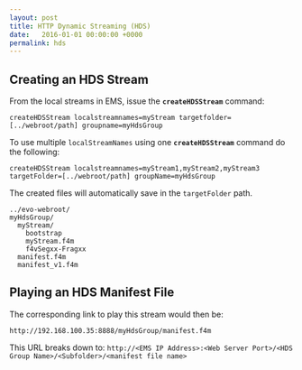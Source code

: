 ```yaml
---
layout: post
title: HTTP Dynamic Streaming (HDS)
date:   2016-01-01 00:00:00 +0000
permalink: hds
---
```


## Creating an HDS Stream

From the local streams in EMS, issue the **`createHDSStream`** command:

``` 
createHDSStream localstreamnames=myStream targetfolder=[../webroot/path] groupname=myHdsGroup
```

To use multiple `localStreamNames` using one **`createHDSStream`** command do the following:

``` 
createHDSStream localstreamnames=myStream1,myStream2,myStream3 targetFolder=[../webroot/path] groupName=myHdsGroup
```

The created files will automatically save in the `targetFolder` path.

``` 
../evo-webroot/
myHdsGroup/
  myStream/
    bootstrap
    myStream.f4m
    f4vSegxx-Fragxx
  manifest.f4m
  manifest_v1.f4m
```



## Playing an HDS Manifest File

The corresponding link to play this stream would then be:

``` 
http://192.168.100.35:8888/myHdsGroup/manifest.f4m
```

This URL breaks down to: `http://<EMS IP Address>:<Web Server Port>/<HDS Group Name>/<Subfolder>/<manifest file name>`